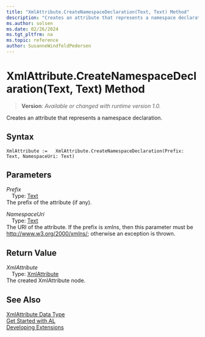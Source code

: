 ```yaml
---
title: "XmlAttribute.CreateNamespaceDeclaration(Text, Text) Method"
description: "Creates an attribute that represents a namespace declaration."
ms.author: solsen
ms.date: 02/26/2024
ms.tgt_pltfrm: na
ms.topic: reference
author: SusanneWindfeldPedersen
---
```

[//]: # (START>DO_NOT_EDIT)
[//]: # (IMPORTANT:Do not edit any of the content between here and the END>DO_NOT_EDIT.)
[//]: # (Any modifications should be made in the .xml files in the ModernDev repo.)
# XmlAttribute.CreateNamespaceDeclaration(Text, Text) Method
> **Version**: _Available or changed with runtime version 1.0._

Creates an attribute that represents a namespace declaration.


## Syntax
```AL
XmlAttribute :=   XmlAttribute.CreateNamespaceDeclaration(Prefix: Text, NamespaceUri: Text)
```
## Parameters
*Prefix*  
&emsp;Type: [Text](../text/text-data-type.md)  
The prefix of the attribute (if any).  

*NamespaceUri*  
&emsp;Type: [Text](../text/text-data-type.md)  
The URI of the attribute. If the prefix is xmlns, then this parameter must be http://www.w3.org/2000/xmlns/; otherwise an exception is thrown.  


## Return Value
*XmlAttribute*  
&emsp;Type: [XmlAttribute](xmlattribute-data-type.md)  
The created XmlAttribute node.


[//]: # (IMPORTANT: END>DO_NOT_EDIT)
## See Also
[XmlAttribute Data Type](xmlattribute-data-type.md)  
[Get Started with AL](../../devenv-get-started.md)  
[Developing Extensions](../../devenv-dev-overview.md)